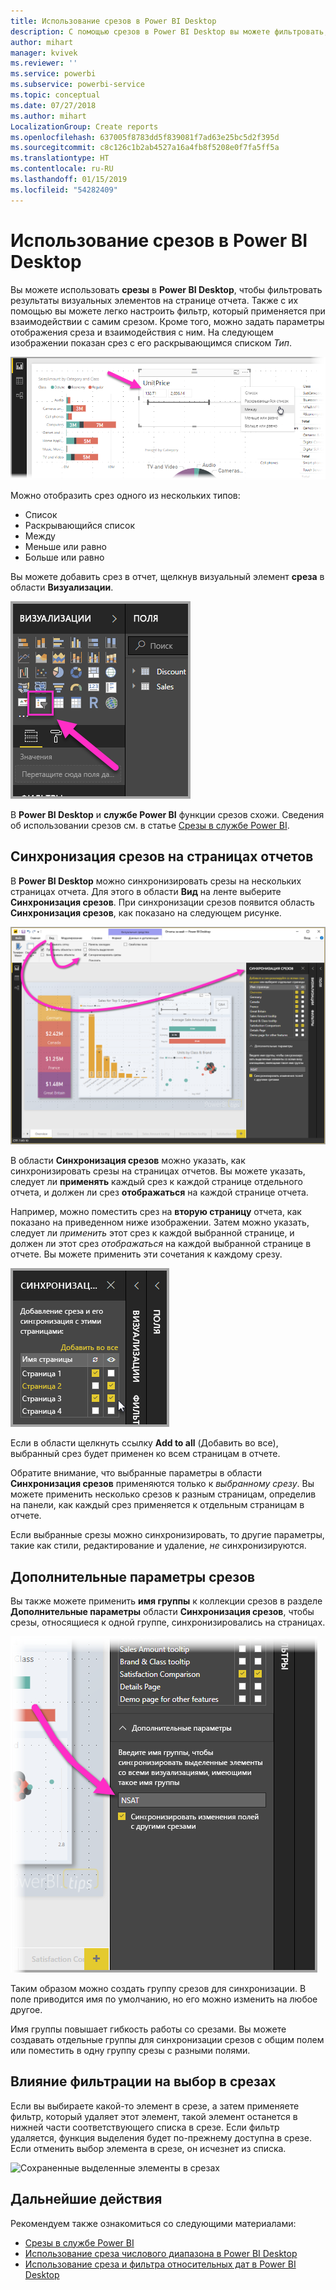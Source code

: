```yaml
---
title: Использование срезов в Power BI Desktop
description: С помощью срезов в Power BI Desktop вы можете фильтровать, выделять и настраивать отчеты.
author: mihart
manager: kvivek
ms.reviewer: ''
ms.service: powerbi
ms.subservice: powerbi-service
ms.topic: conceptual
ms.date: 07/27/2018
ms.author: mihart
LocalizationGroup: Create reports
ms.openlocfilehash: 637005f8783dd5f839081f7ad63e25bc5d2f395d
ms.sourcegitcommit: c8c126c1b2ab4527a16a4fb8f5208e0f7fa5ff5a
ms.translationtype: HT
ms.contentlocale: ru-RU
ms.lasthandoff: 01/15/2019
ms.locfileid: "54282409"
---
```

# <a name="using-slicers-power-bi-desktop"></a>Использование срезов в Power BI Desktop

Вы можете использовать **срезы** в **Power BI Desktop**, чтобы фильтровать результаты визуальных элементов на странице отчета. Также с их помощью вы можете легко настроить фильтр, который применяется при взаимодействии с самим срезом. Кроме того, можно задать параметры отображения среза и взаимодействия с ним. На следующем изображении показан срез с его раскрывающимся списком *Тип*. 

![срезы в Power BI Desktop](./media/desktop-slicers/desktop-slicers_01.png)

Можно отобразить срез одного из нескольких типов:

* Список
* Раскрывающийся список
* Между
* Меньше или равно
* Больше или равно

Вы можете добавить срез в отчет, щелкнув визуальный элемент **среза** в области **Визуализации**.

![тип визуального элемента "срез"](./media/desktop-slicers/desktop-slicers_02.png)

В **Power BI Desktop** и **службе Power BI** функции срезов схожи. Сведения об использовании срезов см. в статье [Срезы в службе Power BI](power-bi-visualization-slicers.md).

## <a name="synchronize-slicers-across-report-pages"></a>Синхронизация срезов на страницах отчетов

В **Power BI Desktop** можно синхронизировать срезы на нескольких страницах отчета. Для этого в области **Вид** на ленте выберите **Синхронизация срезов**. При синхронизации срезов появится область **Синхронизация срезов**, как показано на следующем рисунке.

![отображение области "Синхронизация срезов"](./media/desktop-slicers/desktop-slicers_03.png)

В области **Синхронизация срезов** можно указать, как синхронизировать срезы на страницах отчетов. Вы можете указать, следует ли **применять** каждый срез к каждой странице отдельного отчета, и должен ли срез **отображаться** на каждой странице отчета.

Например, можно поместить срез на **вторую страницу** отчета, как показано на приведенном ниже изображении. Затем можно указать, следует ли *применить* этот срез к каждой выбранной странице, и должен ли этот срез *отображаться* на каждой выбранной странице в отчете. Вы можете применить эти сочетания к каждому срезу. 

![синхронизация срезов](./media/desktop-slicers/desktop-slicers_04.png)

Если в области щелкнуть ссылку **Add to all** (Добавить во все), выбранный срез будет применен ко всем страницам в отчете.


Обратите внимание, что выбранные параметры в области **Синхронизация срезов** применяются только к *выбранному срезу*. Вы можете применить несколько срезов к разным страницам, определив на панели, как каждый срез применяется к отдельным страницам в отчете. 

Если выбранные срезы можно синхронизировать, то другие параметры, такие как стили, редактирование и удаление, *не* синхронизируются. 

## <a name="advanced-options-for-slicers"></a>Дополнительные параметры срезов

Вы также можете применить **имя группы** к коллекции срезов в разделе **Дополнительные параметры** области **Синхронизация срезов**, чтобы срезы, относящиеся к одной группе, синхронизировались на страницах. 

![имя группы срезов](./media/desktop-slicers/desktop-slicers_05.png)

Таким образом можно создать группу срезов для синхронизации. В поле приводится имя по умолчанию, но его можно изменить на любое другое. 

Имя группы повышает гибкость работы со срезами. Вы можете создавать отдельные группы для синхронизации срезов с общим полем или поместить в одну группу срезы с разными полями. 

## <a name="how-filtering-affects-selection-in-slicers"></a>Влияние фильтрации на выбор в срезах

Если вы выбираете какой-то элемент в срезе, а затем применяете фильтр, который удаляет этот элемент, такой элемент останется в нижней части соответствующего списка в срезе. Если фильтр удаляется, функция выделения будет по-прежнему доступна в срезе. Если отменить выбор элемента в срезе, он исчезнет из списка.

![Сохраненные выделенные элементы в срезах](./media/desktop-slicers/retained-selection-in-slicers.gif)


## <a name="next-steps"></a>Дальнейшие действия

Рекомендуем также ознакомиться со следующими материалами:

* [Срезы в службе Power BI](power-bi-visualization-slicers.md)
* [Использование среза числового диапазона в Power BI Desktop](../desktop-slicer-numeric-range.md)
* [Использование среза и фильтра относительных дат в Power BI Desktop](desktop-slicer-filter-date-range.md)


